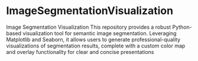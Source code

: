 # ImageSegmentationVisualization
Image Segmentation Visualization This repository provides a robust Python-based visualization tool for semantic image segmentation. Leveraging Matplotlib and Seaborn, it allows users to generate professional-quality visualizations of segmentation results, complete with a custom color map and overlay functionality for clear and concise presentations
